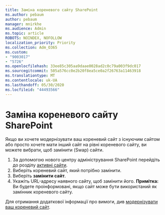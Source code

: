 ```yaml
---
title: Заміна кореневого сайту SharePoint
ms.author: pebaum
author: pebaum
manager: mnirkhe
ms.audience: Admin
ms.topic: article
ROBOTS: NOINDEX, NOFOLLOW
localization_priority: Priority
ms.collection: Adm_O365
ms.custom:
- "9003017"
- "5726"
ms.openlocfilehash: 33ee85c305aa9daae0028ad2c0c79a003f9dc017
ms.sourcegitcommit: 505a576cc0e2b20f8ea5ce0a2f26763a11463918
ms.translationtype: MT
ms.contentlocale: uk-UA
ms.lasthandoff: 05/30/2020
ms.locfileid: "44493566"
---
```

# <a name="replace-the-sharepoint-root-site"></a>Заміна кореневого сайту SharePoint
Якщо ви хочете модернізувати ваш кореневий сайт з існуючим сайтом або просто хочете мати інший сайт на рівні кореневого сайту, ви можете вибрати, щоб замінити (Swap) сайти.

1. За допомогою нового центру адміністрування SharePoint перейдіть до розділу [активні сайти](https://admin.microsoft.com/sharepoint?page=siteManagement&modern=true).
2. Виберіть кореневий сайт, який потрібно замінити.
3. Виберіть **замінити сайт**.
4. Укажіть URL-адресу наявного сайту, щоб замінити його. **Примітка:** Ви будете проінформовані, якщо сайт може бути використаний як замінник кореневого сайту.

Для отримання додаткової інформації про вимоги, див [модернізувати ваш кореневий сайт](https://docs.microsoft.com/sharepoint/modern-root-site).